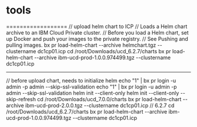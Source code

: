 # tools

==================
// upload helm chart to ICP
// Loads a Helm chart archive to an IBM Cloud Private cluster. 
// Before you load a Helm chart, set up Docker and push your images to the private registry. 
// See Pushing and pulling images. 
bx pr load-helm-chart --archive helmchart.tgz --clustername dc1cp01.icp
cd /root/Downloads/ucd_6.2.7/charts
bx pr load-helm-chart --archive ibm-ucd-prod-1.0.0.974499.tgz --clustername dc1cp01.icp

---
// before upload chart, needs to initialize helm
echo "1" | bx pr login -u admin -p admin --skip-ssl-validation
echo "1" | bx pr login -u admin -p admin --skip-ssl-validation
helm init --client-only
helm init --client-only --skip-refresh
cd /root/Downloads/ucd_7.0.0/charts
bx pr load-helm-chart --archive ibm-ucd-prod-2.0.0.tgz --clustername dc1cp01.icp
// 6.2.7
cd /root/Downloads/ucd_6.2.7/charts
bx pr load-helm-chart --archive ibm-ucd-prod-1.0.0.974499.tgz --clustername dc1cp01.icp

